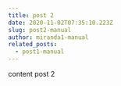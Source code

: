 ```yaml
---
title: post 2
date: 2020-11-02T07:35:10.223Z
slug: post2-manual
author: miranda1-manual
related_posts:
  - post1-manual
---
```

content post 2